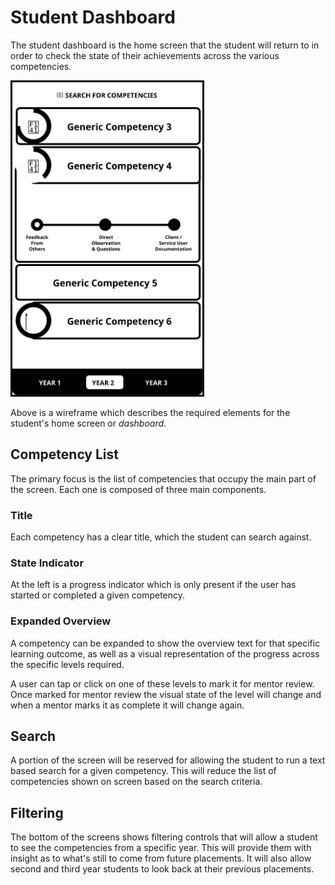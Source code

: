 # Student Dashboard

The student dashboard is the home screen that the student will return to in order to check the state of their achievements across the various competencies.

<img src="wireframes/student.svg" height="500px" style="border: solid 3px #000"/>

Above is a wireframe which describes the required elements for the student's home screen or _dashboard_.

## Competency List
The primary focus is the list of competencies that occupy the main part of the screen. Each one is composed of three main components.

### Title
Each competency has a clear title, which the student can search against.

### State Indicator
At the left is a progress indicator which is only present if the user has started or completed a given competency.

### Expanded Overview
A competency can be expanded to show the overview text for that specific learning outcome, as well as a visual representation of the progress across the specific levels required.

A user can tap or click on one of these levels to mark it for mentor review. Once marked for mentor review the visual state of the level will change and when a mentor marks it as complete it will change again.

## Search
A portion of the screen will be reserved for allowing the student to run a text based search for a given competency. This will reduce the list of competencies shown on screen based on the search criteria.

## Filtering
The bottom of the screens shows filtering controls that will allow a student to see the competencies from a specific year. This will provide them with insight as to what's still to come from future placements. It will also allow second and third year students to look back at their previous placements. 

